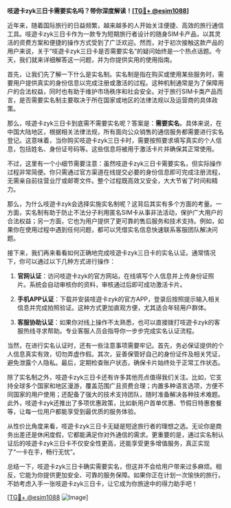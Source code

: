 **吱遊卡zyk三日卡需要实名吗？带你深度解读！[[TG💪+ @esim1088](https://t.me/s/esim1088)]**

近年来，随着国际旅行的日益频繁，越来越多的人开始关注便捷、高效的旅行通信工具。吱遊卡zyk三日卡作为一款专为短期旅行者设计的随身SIM卡产品，以其灵活的资费方案和便捷的操作方式受到了广泛欢迎。然而，对于初次接触这款产品的用户来说，关于“吱遊卡zyk三日卡是否需要实名”的疑问始终是一个热点话题。今天，我们就来详细解答这一问题，并为你提供实用的使用指南。

首先，让我们先了解一下什么是实名制。实名制是指在购买或使用某些服务时，需要用户提供真实的身份信息以完成注册或激活的过程。这种机制通常是为了保障用户的合法权益，同时也有助于维护市场秩序和社会安全。对于旅行SIM卡类产品而言，是否需要实名制主要取决于所在国家或地区的法律法规以及运营商的具体政策。

那么，吱遊卡zyk三日卡到底需不需要实名呢？答案是：**需要实名**。具体来说，在中国大陆地区，根据相关法律法规，所有面向公众销售的通信服务都需要进行实名登记。这意味着，当你购买吱遊卡zyk三日卡时，需要按照要求填写真实的个人信息，包括姓名、身份证号码等。这些信息将被用于激活卡片并确保其正常使用。

不过，这里有一个小细节需要注意：虽然吱遊卡zyk三日卡需要实名，但实际操作过程非常简便。你只需通过官方渠道在线提交必要的身份信息即可完成注册流程，无需亲自前往营业厅或邮寄文件。整个过程既高效又安全，大大节省了时间和精力。

那么，为什么吱遊卡zyk会选择实施实名制呢？这背后其实有多个方面的考量。一方面，实名制有助于防止不法分子利用匿名SIM卡从事非法活动，保护广大用户的合法权益；另一方面，它也为用户提供了更可靠的售后服务和技术支持。例如，如果你在使用过程中遇到任何问题，都可以凭借实名信息快速联系客服团队解决问题。

接下来，我们再来看看如何正确地完成吱遊卡zyk三日卡的实名认证。通常情况下，你可以通过以下几种方式进行操作：

1. **官网认证**：访问吱遊卡zyk的官方网站，在线填写个人信息并上传身份证照片。系统会自动审核你的资料，审核通过后即可成功激活卡片。
   
2. **手机APP认证**：下载并安装吱遊卡zyk的官方APP，登录后按照提示输入相关信息并完成拍照验证。这种方式更加直观方便，尤其适合年轻用户群体。

3. **客服协助认证**：如果你对线上操作不太熟悉，也可以直接拨打吱遊卡zyk的客服热线寻求帮助。专业客服人员会指导你一步步完成实名认证流程。

当然，在进行实名认证时，还有一些注意事项需要牢记。首先，务必保证提供的个人信息真实有效，切勿弄虚作假。其次，妥善保管好自己的身份证件及相关凭证，避免泄露个人隐私。最后，定期检查账户状态，确保卡片始终处于正常工作状态。

除了实名制之外，吱遊卡zyk三日卡还有许多其他亮点值得我们关注。比如，它支持全球多个国家和地区漫游，覆盖范围广且资费合理；内置多种语言选项，方便不同国家的用户使用；还配备了强大的技术支持团队，随时准备解决各种技术难题。此外，吱遊卡zyk还推出了多项优惠政策，比如新用户首单优惠、节假日特惠套餐等，让每一位用户都能享受到最优质的服务体验。

从性价比角度来看，吱遊卡zyk三日卡无疑是短途旅行者的理想之选。无论你是商务出差还是休闲度假，它都能满足你对外通信的需求。更重要的是，通过实名制认证后的吱遊卡zyk三日卡不仅安全性更高，还能享受更多增值服务，真正实现了“一卡在手，畅行无忧”。

总结一下，吱遊卡zyk三日卡确实需要实名，但这并不会给用户带来过多麻烦。相反，它能为你提供更加安全、可靠的服务保障。如果你正在计划一次愉快的旅行，不妨考虑入手一张吱遊卡zyk三日卡，让它成为你旅途中的得力助手吧！

[[TG💪+ @esim1088](https://t.me/s/esim1088) ![Image](https://i.postimg.cc/4NQfJmqS/Snipaste-2025-05-13-00-14-12.png)]